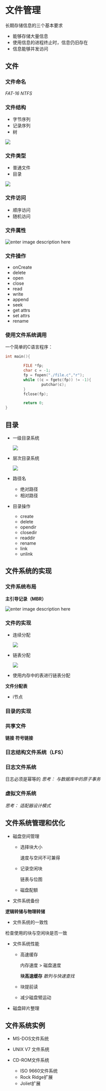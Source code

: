 # 文件管理

长期存储信息的三个基本要求

- 能够存储大量信息
- 使用信息的进程终止时，信息仍旧存在
- 信息能够并发访问

## 文件

### 文件命名

_FAT-16_ _NTFS_

### 文件结构

- 字节序列
- 记录序列
- 树

![](https://img-blog.csdn.net/20180426093252605?watermark/2/text/aHR0cHM6Ly9ibG9nLmNzZG4ubmV0L3FxXzI4ODk3NTI1/font/5a6L5L2T/fontsize/400/fill/I0JBQkFCMA==/dissolve/70)

### 文件类型

- 普通文件
- 目录

![](https://img-blog.csdn.net/20180426095725505?watermark/2/text/aHR0cHM6Ly9ibG9nLmNzZG4ubmV0L3FxXzI4ODk3NTI1/font/5a6L5L2T/fontsize/400/fill/I0JBQkFCMA==/dissolve/70)

### 文件访问

- 顺序访问
- 随机访问

### 文件属性

![enter image description here](https://images2015.cnblogs.com/blog/381412/201601/381412-20160123234117062-757204328.jpg)

### 文件操作

- onCreate
- delete
- open
- close
- read
- write
- append
- seek
- get attrs
- set attrs
- rename

### 使用文件系统调用

一个简单的C语言程序：

```c
int main(){

        FILE *fp;
        char c = -1;
        fp = fopen("./file.c","r");
        while ((c = fgetc(fp)) != -1){
                putchar(c);
        }
        fclose(fp);

        return 0;
}
```

## 目录

- 一级目录系统

  ![](https://img-blog.csdn.net/20180427082756149?watermark/2/text/aHR0cHM6Ly9ibG9nLmNzZG4ubmV0L3FxXzI4ODk3NTI1/font/5a6L5L2T/fontsize/400/fill/I0JBQkFCMA==/dissolve/70)

- 层次目录系统

  ![](https://img-blog.csdn.net/20180427082813359?watermark/2/text/aHR0cHM6Ly9ibG9nLmNzZG4ubmV0L3FxXzI4ODk3NTI1/font/5a6L5L2T/fontsize/400/fill/I0JBQkFCMA==/dissolve/70)

- 路径名

  - 绝对路径
  - 相对路径

- 目录操作

  - create
  - delete
  - opendir
  - closedir
  - readdir
  - rename
  - link
  - unlink

## 文件系统的实现

### 文件系统布局

**主引导记录（MBR）**

![enter image description here](https://pic3.zhimg.com/80/v2-76dc2f67640adbbc3a34cdd72c02180a_hd.jpg)

### 文件的实现

- 连续分配

  ![](https://img-blog.csdn.net/20180427095713650?watermark/2/text/aHR0cHM6Ly9ibG9nLmNzZG4ubmV0L3FxXzI4ODk3NTI1/font/5a6L5L2T/fontsize/400/fill/I0JBQkFCMA==/dissolve/70)

- 链表分配

    ![](https://img-blog.csdn.net/20180427100350123?watermark/2/text/aHR0cHM6Ly9ibG9nLmNzZG4ubmV0L3FxXzI4ODk3NTI1/font/5a6L5L2T/fontsize/400/fill/I0JBQkFCMA==/dissolve/70)

- 使用内存中的表进行链表分配

**文件分配表**

- i节点

### 目录的实现

### 共享文件

**链接** **符号链接**

### 日志结构文件系统（LFS）

### 日志文件系统

日志必须是幂等的 _思考： 与数据库中的原子事务_

### 虚拟文件系统

_思考： 适配器设计模式_

## 文件系统管理和优化

- 磁盘空间管理

  - 选择块大小

    速度与空间不可兼得

  - 记录空闲块

    链表与位图

  - 磁盘配额

- 文件系统备份

**逻辑转储与物理转储**

- 文件系统的一致性

检查使用的块与空闲块是否一致

- 文件系统性能

  - 高速缓存

    内存速度 > 磁盘速度

    **块高速缓存** _散列与快速查找_

  - 块提前读

  - 减少磁盘臂运动

- 磁盘碎片整理

## 文件系统实例

- MS-DOS文件系统
- UNIX V7 文件系统
- CD-ROM文件系统

  - ISO 9660文件系统
  - Rock Ridge扩展
  - Joliet扩展
